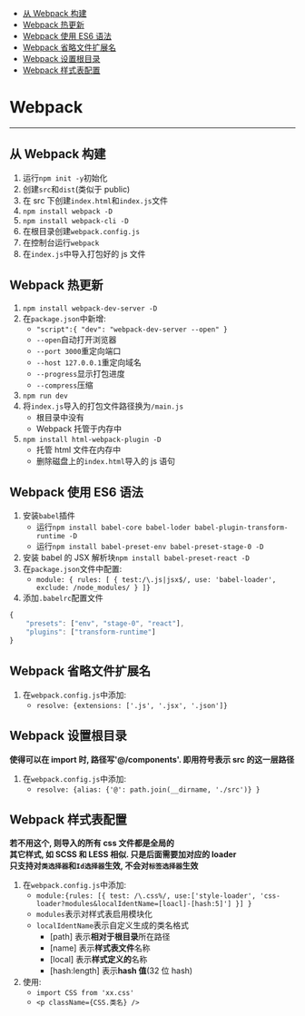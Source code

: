 <!-- TOC -->

- [从 Webpack 构建](#从-webpack-构建)
- [Webpack 热更新](#webpack-热更新)
- [Webpack 使用 ES6 语法](#webpack-使用-es6-语法)
- [Webpack 省略文件扩展名](#webpack-省略文件扩展名)
- [Webpack 设置根目录](#webpack-设置根目录)
- [Webpack 样式表配置](#webpack-样式表配置)

<!-- /TOC -->

# Webpack

---

## 从 Webpack 构建

1. 运行`npm init -y`初始化
2. 创建`src`和`dist`(类似于 public)
3. 在 src 下创建`index.html`和`index.js`文件
4. `npm install webpack -D`
5. `npm install webpack-cli -D`
6. 在根目录创建`webpack.config.js`
7. 在控制台运行`webpack`
8. 在`index.js`中导入打包好的 js 文件

## Webpack 热更新

1. `npm install webpack-dev-server -D`
2. 在`package.json`中新增:
   - `"script":{ "dev": "webpack-dev-server --open" }`
   - `--open`自动打开浏览器
   - `--port 3000`重定向端口
   - `--host 127.0.0.1`重定向域名
   - `--progress`显示打包进度
   - `--compress`压缩
3. `npm run dev`
4. 将`index.js`导入的打包文件路径换为`/main.js`
   - 根目录中没有
   - Webpack 托管于内存中
5. `npm install html-webpack-plugin -D`
   - 托管 html 文件在内存中
   - 删除磁盘上的`index.html`导入的 js 语句

## Webpack 使用 ES6 语法

1. 安装`babel`插件
   - 运行`npm install babel-core babel-loder babel-plugin-transform-runtime -D`
   - 运行`npm install babel-preset-env babel-preset-stage-0 -D`
2. 安装 babel 的 JSX 解析块`npm install babel-preset-react -D`
3. 在`package.json`文件中配置:
   - `module: { rules: [ { test:/\.js|jsx$/, use: 'babel-loader', exclude: /node_modules/ } ]}`
4. 添加`.babelrc`配置文件

```javascript
{
    "presets": ["env", "stage-0", "react"],
    "plugins": ["transform-runtime"]
}
```

## Webpack 省略文件扩展名

1. 在`webpack.config.js`中添加:
   - `resolve: {extensions: ['.js', '.jsx', '.json']}`

## Webpack 设置根目录

**使得可以在 import 时, 路径写'@/components'. 即用符号表示 src 的这一层路径**

1. 在`webpack.config.js`中添加:
   - `resolve: {alias: {'@': path.join(__dirname, './src')} }`

## Webpack 样式表配置

**若不用这个, 则导入的所有 css 文件都是全局的**<br/>
**其它样式, 如 SCSS 和 LESS 相似. 只是后面需要加对应的 loader**<br/>
**只支持对`类选择器`和`Id选择器`生效, 不会对`标签选择器`生效**

1. 在`webpack.config.js`中添加:
   - `module:{rules: [{ test: /\.css%/, use:['style-loader', 'css-loader?modules&localIdentName=[loacl]-[hash:5]'] }] }`
   - `modules`表示对样式表启用模块化
   - `localIdentName`表示自定义生成的类名格式
     - [path] 表示**相对于根目录**所在路径
     - [name] 表示**样式表文件**名称
     - [local] 表示**样式定义的**名称
     - [hash:length] 表示**hash 值**(32 位 hash)
2. 使用:
   - `import CSS from 'xx.css'`
   - `<p className={CSS.类名} />`

